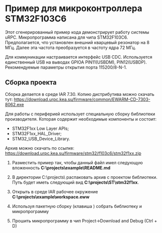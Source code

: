 # Пример для микроконтроллера STM32F103C6

Этот сгенерированный пример кода демонстрирует работу системы uRPC.
Микропрограмма написана для чипа STM32F103C6. Предполагается, что
установлен внешний кварцевый резонатор на 8 МГц. Далее эта частота
преобразуется в частоту ядра 72 МГц.

Для коммуникации настраивается интерфейс USB CDC. Используется единственный USB на выводах GPIOA PIN11(USBDM), PIN12(USBDP). Рекомендуемые параметры
открытия порта 115200/8-N-1.

## Сборка проекта

Сборка делается в среде IAR 7.30. Копию дистрибутива можно скачать тут: https://download.urpc.kea.su/firmware/common/EWARM-CD-7303-8062.exe 

Для работы с периферией использует  специальную сборку библиотеки производителя. Которая содержит необходимые компоненты и состоит:

- STM32F1xx Low Layer APIs;
- STM32F1xx_HAL_Driver;
- STM32_USB_Device_Library.

Архив можно скачать по ссылке: https://download.urpc.kea.su/firmware/stm32/f103c6/stm32f1xx.zip

1.	Разместить пример так, чтобы данный файл имел следующую вложенность
    **C:\projects\example\README.md**
    
2.  В директории C:\projects\ распаковать архив с проектом библиотеки. Путь будет иметь следующий вид **C:\projects\ST\stm32f1xx**.
    
3. 	Открыть в среде IAR рабочее окружение **C:\projects\example\workspace.eww**

4. 	Используя пакетную сборку (клавиша <F8>) собрать библиотеку и микропрограмму

5.   Прошить микропрограмму в чип Project->Download and Debug (Ctrl + D)

